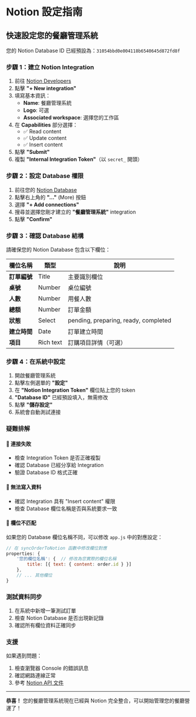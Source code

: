 # Notion 設定指南

## 快速設定您的餐廳管理系統

您的 Notion Database ID 已經預設為：`31054bbd0e004118b6540645d872fd8f`

### 步驟 1：建立 Notion Integration

1. 前往 [Notion Developers](https://www.notion.so/my-integrations)
2. 點擊 **"+ New integration"**
3. 填寫基本資訊：
   - **Name**: 餐廳管理系統
   - **Logo**: 可選
   - **Associated workspace**: 選擇您的工作區
4. 在 **Capabilities** 部分選擇：
   - ✅ Read content
   - ✅ Update content
   - ✅ Insert content
5. 點擊 **"Submit"**
6. 複製 **"Internal Integration Token"**（以 `secret_` 開頭）

### 步驟 2：設定 Database 權限

1. 前往您的 [Notion Database](https://www.notion.so/31054bbd0e004118b6540645d872fd8f?v=d274d743dfe54ff79996628aa9f3e9a9)
2. 點擊右上角的 **"..."** (More) 按鈕
3. 選擇 **"+ Add connections"**
4. 搜尋並選擇您剛才建立的 **"餐廳管理系統"** integration
5. 點擊 **"Confirm"**

### 步驟 3：確認 Database 結構

請確保您的 Notion Database 包含以下欄位：

| 欄位名稱 | 類型 | 說明 |
|---------|------|------|
| **訂單編號** | Title | 主要識別欄位 |
| **桌號** | Number | 桌位編號 |
| **人數** | Number | 用餐人數 |
| **總額** | Number | 訂單金額 |
| **狀態** | Select | pending, preparing, ready, completed |
| **建立時間** | Date | 訂單建立時間 |
| **項目** | Rich text | 訂購項目詳情（可選） |

### 步驟 4：在系統中設定

1. 開啟餐廳管理系統
2. 點擊左側選單的 **"設定"**
3. 在 **"Notion Integration Token"** 欄位貼上您的 token
4. **"Database ID"** 已經預設填入，無需修改
5. 點擊 **"儲存設定"**
6. 系統會自動測試連接

### 疑難排解

#### 🔴 連接失敗
- 檢查 Integration Token 是否正確複製
- 確認 Database 已經分享給 Integration
- 驗證 Database ID 格式正確

#### 🔴 無法寫入資料
- 確認 Integration 具有 "Insert content" 權限
- 檢查 Database 欄位名稱是否與系統要求一致

#### 🔴 欄位不匹配
如果您的 Database 欄位名稱不同，可以修改 `app.js` 中的對應設定：

```javascript
// 在 syncOrderToNotion 函數中修改欄位對應
properties: {
    '您的欄位名稱': {  // 修改為您實際的欄位名稱
        title: [{ text: { content: order.id } }]
    },
    // ... 其他欄位
}
```

### 測試資料同步

1. 在系統中新增一筆測試訂單
2. 檢查 Notion Database 是否出現新記錄
3. 確認所有欄位資料正確同步

### 支援

如果遇到問題：
1. 檢查瀏覽器 Console 的錯誤訊息
2. 確認網路連線正常
3. 參考 [Notion API 文件](https://developers.notion.com/)

---

**恭喜！** 您的餐廳管理系統現在已經與 Notion 完全整合，可以開始管理您的餐廳營運了！